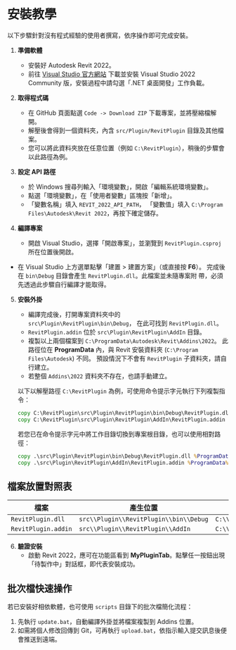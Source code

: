 # 安裝教學

以下步驟針對沒有程式經驗的使用者撰寫，依序操作即可完成安裝。

1. **準備軟體**
   - 安裝好 Autodesk Revit 2022。
   - 前往 [Visual Studio 官方網站](https://visualstudio.microsoft.com/) 下載並安裝 Visual Studio 2022 Community 版，安裝過程中請勾選「.NET 桌面開發」工作負載。

2. **取得程式碼**
   - 在 GitHub 頁面點選 `Code -> Download ZIP` 下載專案，並將壓縮檔解開。
   - 解壓後會得到一個資料夾，內含 `src/Plugin/RevitPlugin` 目錄及其他檔案。
   - 您可以將此資料夾放在任意位置（例如 `C:\RevitPlugin`），稍後的步驟會以此路徑為例。

3. **設定 API 路徑**
   - 於 Windows 搜尋列輸入「環境變數」，開啟「編輯系統環境變數」。
   - 點選「環境變數」，在「使用者變數」區塊按「新增」。
   - 「變數名稱」填入 `REVIT_2022_API_PATH`，
     「變數值」填入 `C:\Program Files\Autodesk\Revit 2022`，再按下確定儲存。

4. **編譯專案**
   - 開啟 Visual Studio，選擇「開啟專案」，並瀏覽到 `RevitPlugin.csproj` 所在位置後開啟。
  - 在 Visual Studio 上方選單點擊「建置 > 建置方案」（或直接按 **F6**）。
    完成後在 `bin\Debug` 目錄會產生 `RevitPlugin.dll`。此檔案並未隨專案附
    帶，必須先透過此步驟自行編譯才能取得。

5. **安裝外掛**
   - 編譯完成後，打開專案資料夾中的 `src\Plugin\RevitPlugin\bin\Debug`，
     在此可找到 `RevitPlugin.dll`。
   - `RevitPlugin.addin` 位於 `src\Plugin\RevitPlugin\AddIn` 目錄。
   - 複製以上兩個檔案到 `C:\ProgramData\Autodesk\Revit\Addins\2022`。
     此路徑位在 **ProgramData** 內，與 Revit 安裝資料夾 (`C:\Program Files\Autodesk`) 不同。
     預設情況下不會有 `RevitPlugin` 子資料夾，請自行建立。
   - 若整個 `Addins\2022` 資料夾不存在，也請手動建立。

   以下以解壓路徑 `C:\RevitPlugin` 為例，可使用命令提示字元執行下列複製指令：
   ```cmd
   copy C:\RevitPlugin\src\Plugin\RevitPlugin\bin\Debug\RevitPlugin.dll C:\ProgramData\Autodesk\Revit\Addins\2022
   copy C:\RevitPlugin\src\Plugin\RevitPlugin\AddIn\RevitPlugin.addin C:\ProgramData\Autodesk\Revit\Addins\2022
   ```
   若您已在命令提示字元中將工作目錄切換到專案根目錄，也可以使用相對路徑：
   ```cmd
   copy .\src\Plugin\RevitPlugin\bin\Debug\RevitPlugin.dll %ProgramData%\Autodesk\Revit\Addins\2022
   copy .\src\Plugin\RevitPlugin\AddIn\RevitPlugin.addin %ProgramData%\Autodesk\Revit\Addins\2022
   ```

## 檔案放置對照表
| 檔案 | 產生位置 | 要複製到 |
| --- | --- | --- |
| `RevitPlugin.dll` | `src\\Plugin\\RevitPlugin\\bin\\Debug` | `C:\\ProgramData\\Autodesk\\Revit\\Addins\\2022` |
| `RevitPlugin.addin` | `src\\Plugin\\RevitPlugin\\AddIn` | `C:\\ProgramData\\Autodesk\\Revit\\Addins\\2022` |

6. **驗證安裝**
   - 啟動 Revit 2022，應可在功能區看到 **MyPluginTab**。點擊任一按鈕出現「待製作中」對話框，即代表安裝成功。

## 批次檔快速操作
若已安裝好相依軟體，也可使用 `scripts` 目錄下的批次檔簡化流程：

1. 先執行 `update.bat`，自動編譯外掛並將檔案複製到 Addins 位置。
2. 如需將個人修改回傳到 Git，可再執行 `upload.bat`，依指示輸入提交訊息後便會推送到遠端。